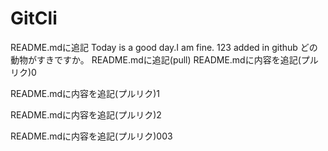 # GitCli
README.mdに追記
Today is a good day.I am fine. 
123 added in github
どの動物がすきですか。
README.mdに追記(pull)
README.mdに内容を追記(プルリク)0

README.mdに内容を追記(プルリク)1

README.mdに内容を追記(プルリク)2

README.mdに内容を追記(プルリク)003
